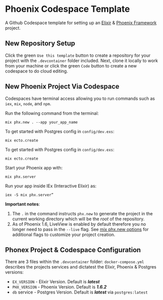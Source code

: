 # Phoenix Codespace Template

A Github Codespace template for setting up an [Elixir](https://github.com/elixir-lang/elixir) & [Phoenix Framework](https://github.com/phoenixframework/phoenix) project.

## New Repository Setup

Click the green `Use this template` button to create a repository for your project with the `.devcontainer` folder included. Next, clone it locally to work from your machine or click the green `Code` button to create a new codespace to do cloud editing.

## New Phoenix Project Via Codespace

Codespaces have terminal access allowing you to run commands such as `iex`, `mix`, `node`, and `npm`. 

Run the following command from the terminal:

```
mix phx.new . --app your_app_name
```

To get started with Postgres config in `config/dev.exs`:
```
mix​​ ​​ecto.create​
```

To get started with Postgres config in `config/dev.exs`:
```
mix​​ ​​ecto.create​
```

Start your Phoenix app with:​
```
​​mix​​ ​​phx.server​
```

Run your app inside IEx (Interactive Elixir) as:​ 
```
iex​​ ​​-S​​ ​​mix​​ ​​phx.server”
```


**Important notes**: 
1. The `.` in the command instructs `phx.new` to generate the project in the current working directory which will be the _root_ of the repository. 
2. As of Phoenix 1.6, LiveView is enabled by default therefore you no longer  need to pass in the `--live` flag. See [mix phx.new options](https://hexdocs.pm/phoenix/Mix.Tasks.Phx.New.html#module-options) for additional flags to customize your project creation.

## Phonex Project & Codespace Configuration

There are 3 files within the `.devcontainer` folder:
`docker-compose.yml` describes the projects services and dictatest the Elixir, Phoenix & Postgres versions:
- `EX_VERSION` - Elixir Version. Default is _**latest**_
- `PHX_VERSION` - Phoenix Version. Default is _**1.6.2**_
- `db` service - Postgres Version. Default is _**latest**_ via `postgres:latest`
